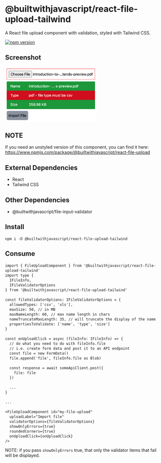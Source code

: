 # @builtwithjavascript/react-file-upload-tailwind
A React file upload component with validation, styled with Tailwind CSS.

[![npm version](https://badge.fury.io/js/@builtwithjavascript%2Freact-file-upload-tailwind.svg)](https://badge.fury.io/js/@builtwithjavascript%2Freact-file-upload-tailwind)

## Screenshot

<img src="readme-files/react-screenshot.png" alt="React Screenshot" style="width:300px;"/>

## NOTE
If you need an unstyled version of this component, you can find it here:
https://www.npmjs.com/package/@builtwithjavascript/react-file-upload

## External Dependencies
- React
- Tailwind CSS

## Other Dependencies
- @builtwithjavascript/file-input-validator

## Install
```
npm i -D @builtwithjavascript/react-file-upload-tailwind
```

## Consume
```
import { FileUploadComponent } from '@builtwithjavascript/react-file-upload-tailwind' 
import type { 
  IFileInfo,
  IFileValidatorOptions
} from '@builtwithjavascript/react-file-upload-tailwind' 

const fileValidatorOptions: IFileValidatorOptions = {
  allowedTypes: ['csv', 'xls'],
  maxSize: 50, // in MB
  maxNameLength: 60, // max name length in chars
  nameTruncateMaxLength: 35, // will truncate the display of the name
  propertiesToValidate: ['name', 'type', 'size']
}

const onUploadClick = async (fileInfo: IFileInfo) => {
  // do what you need to do with fileInfo.file
  // i.e. create form data and post it to an API endpoint
  const file = new FormData()
  file.append('file', fileInfo.file as Blob)

  const response = await someApiClient.post({
    file: file
  })

  ...
}

...

<FileUploadComponent id="my-file-upload" 
  uploadLabel="Import file"
  validatorOptions={fileValidatorOptions}
  showOnlyErrors={true}
  roundedCorners={true}
  onUploadClick={onUploadClick}
/>
```

NOTE: if you pass `showOnlyErrors` true, that only the validator items that fail will be displayed.

